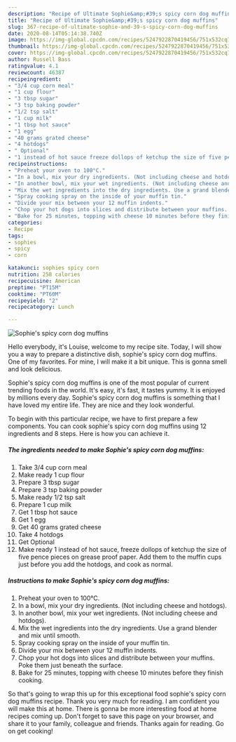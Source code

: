 ```yaml
---
description: "Recipe of Ultimate Sophie&amp;#39;s spicy corn dog muffins"
title: "Recipe of Ultimate Sophie&amp;#39;s spicy corn dog muffins"
slug: 367-recipe-of-ultimate-sophie-and-39-s-spicy-corn-dog-muffins
date: 2020-08-14T05:14:38.740Z
image: https://img-global.cpcdn.com/recipes/5247922870419456/751x532cq70/sophies-spicy-corn-dog-muffins-recipe-main-photo.jpg
thumbnail: https://img-global.cpcdn.com/recipes/5247922870419456/751x532cq70/sophies-spicy-corn-dog-muffins-recipe-main-photo.jpg
cover: https://img-global.cpcdn.com/recipes/5247922870419456/751x532cq70/sophies-spicy-corn-dog-muffins-recipe-main-photo.jpg
author: Russell Bass
ratingvalue: 4.1
reviewcount: 46387
recipeingredient:
- "3/4 cup corn meal"
- "1 cup flour"
- "3 tbsp sugar"
- "3 tsp baking powder"
- "1/2 tsp salt"
- "1 cup milk"
- "1 tbsp hot sauce"
- "1 egg"
- "40 grams grated cheese"
- "4 hotdogs"
- " Optional"
- "1 instead of hot sauce freeze dollops of ketchup the size of five pence pieces on grease proof paper Add them to the muffin cups just before you add the hotdogs and cook as normal"
recipeinstructions:
- "Preheat your oven to 100°C."
- "In a bowl, mix your dry ingredients. (Not including cheese and hotdogs)."
- "In another bowl, mix your wet ingredients. (Not including cheese and hotdogs)."
- "Mix the wet ingredients into the dry ingredients. Use a grand blender and mix until smooth."
- "Spray cooking spray on the inside of your muffin tin."
- "Divide your mix between your 12 muffin indents."
- "Chop your hot dogs into slices and distribute between your muffins. Poke them just beneath the surface."
- "Bake for 25 minutes, topping with cheese 10 minutes before they finish cooking."
categories:
- Recipe
tags:
- sophies
- spicy
- corn

katakunci: sophies spicy corn 
nutrition: 258 calories
recipecuisine: American
preptime: "PT15M"
cooktime: "PT60M"
recipeyield: "2"
recipecategory: Lunch

---
```



![Sophie&#39;s spicy corn dog muffins](https://img-global.cpcdn.com/recipes/5247922870419456/751x532cq70/sophies-spicy-corn-dog-muffins-recipe-main-photo.jpg)

Hello everybody, it's Louise, welcome to my recipe site. Today, I will show you a way to prepare a distinctive dish, sophie&#39;s spicy corn dog muffins. One of my favorites. For mine, I will make it a bit unique. This is gonna smell and look delicious.



Sophie&#39;s spicy corn dog muffins is one of the most popular of current trending foods in the world. It's easy, it's fast, it tastes yummy. It is enjoyed by millions every day. Sophie&#39;s spicy corn dog muffins is something that I have loved my entire life. They are nice and they look wonderful.


To begin with this particular recipe, we have to first prepare a few components. You can cook sophie&#39;s spicy corn dog muffins using 12 ingredients and 8 steps. Here is how you can achieve it.

<!--inarticleads1-->

##### The ingredients needed to make Sophie&#39;s spicy corn dog muffins:

1. Take 3/4 cup corn meal
1. Make ready 1 cup flour
1. Prepare 3 tbsp sugar
1. Prepare 3 tsp baking powder
1. Make ready 1/2 tsp salt
1. Prepare 1 cup milk
1. Get 1 tbsp hot sauce
1. Get 1 egg
1. Get 40 grams grated cheese
1. Take 4 hotdogs
1. Get  Optional
1. Make ready 1 instead of hot sauce, freeze dollops of ketchup the size of five pence pieces on grease proof paper. Add them to the muffin cups just before you add the hotdogs, and cook as normal.




<!--inarticleads2-->

##### Instructions to make Sophie&#39;s spicy corn dog muffins:

1. Preheat your oven to 100°C.
1. In a bowl, mix your dry ingredients. (Not including cheese and hotdogs).
1. In another bowl, mix your wet ingredients. (Not including cheese and hotdogs).
1. Mix the wet ingredients into the dry ingredients. Use a grand blender and mix until smooth.
1. Spray cooking spray on the inside of your muffin tin.
1. Divide your mix between your 12 muffin indents.
1. Chop your hot dogs into slices and distribute between your muffins. Poke them just beneath the surface.
1. Bake for 25 minutes, topping with cheese 10 minutes before they finish cooking.




So that's going to wrap this up for this exceptional food sophie&#39;s spicy corn dog muffins recipe. Thank you very much for reading. I am confident you will make this at home. There is gonna be more interesting food at home recipes coming up. Don't forget to save this page on your browser, and share it to your family, colleague and friends. Thanks again for reading. Go on get cooking!
